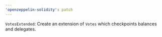 ```yaml
---
'openzeppelin-solidity': patch
---
```


`VotesExtended`: Create an extension of `Votes` which checkpoints balances and delegates.
